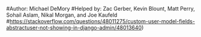 #Author: Michael DeMory 
#Helped by: Zac Gerber, Kevin Blount, Matt Perry, Sohail Aslam, Nikal Morgan, and Joe Kaufeld
#https://stackoverflow.com/questions/48011275/custom-user-model-fields-abstractuser-not-showing-in-django-admin/48013640)